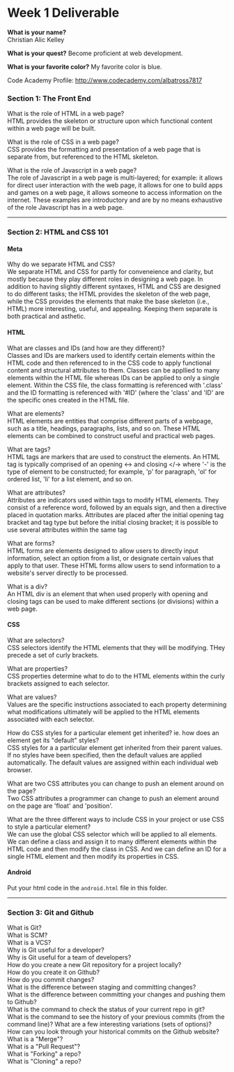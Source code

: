# Week 1 Deliverable  

**What is your name?**  
Christian Alic Kelley

**What is your quest?**
Become proficient at web development.    

**What is your favorite color?**
My favorite color is blue.  

Code Academy Profile: http://www.codecademy.com/albatross7817 

### Section 1: The Front End

What is the role of HTML in a web page?  
HTML provides the skeleton or structure upon which functional content within a web page will be built.  

What is the role of CSS in a web page?  
CSS provides the formatting and presentation of a web page that is separate from, but referenced to the HTML skeleton.  

What is the role of Javascript in a web page?  
The role of Javascript in a web page is multi-layered; for example: it allows for direct user interaction with the web page, it allows for one to build apps and games on a web page, it allows someone to access information on the internet.  These examples are introductory and are by no means exhaustive of the role Javascript has in a web page. 

---

### Section 2: HTML and CSS 101

#### Meta
Why do we separate HTML and CSS?  
We separate HTML and CSS for partly for conveneience and clarity, but mostly because they play different roles in designing a web page.  In addition to having slightly different syntaxes, HTML and CSS are designed to do different tasks; the HTML provides the skeleton of the web page, while the CSS provides the elements that make the base skeleton (i.e., HTML) more interesting, useful, and appealing.  Keeping them separate is both practical and asthetic.   

#### HTML
What are classes and IDs (and how are they different)?  
Classes and IDs are markers used to identify certain elements within the HTML code and then referenced to in the CSS code to apply functional content and structural attributes to them.  Classes can be appllied to many elements within the HTML file whereas IDs can be applied to only a single element.  Within the CSS file, the class formatting is referenced with '.class' and the ID formatting is referenced with '#ID' (where the 'class' and 'ID' are the specific ones created in the HTML file.  

What are elements?  
HTML elements are entities that comprise different parts of a webpage, such as a title, headings, paragraphs, lists, and so on.  These HTML elements can be combined to construct useful and practical web pages.  

What are tags?  
HTML tags are markers that are used to construct the elements.  An HTML tag is typically comprised of an opening <-> and closing </-> where '-' is the type of element to be constructed; for example, 'p' for paragraph, 'ol' for ordered list, 'li' for a list element, and so on.  

What are attributes?  
Attributes are indicators used within tags to modify HTML elements.  They consist of a reference word, followed by an equals sign, and then a directive placed in quotation marks.  Attributes are placed after the initial opening tag bracket and tag type but before the initial closing bracket; it is possible to use several attributes within the same tag  

What are forms?                                                                                                       
HTML forms are elements designed to allow users to directly input information, select an option from a list, or designate certain values that apply to that user.  These HTML forms allow users to send information to a website's server directly to be processed.  

What is a div?                                                                                                        
An HTML div is an element that when used properly with opening and closing tags can be used to make different sections (or divisions) within a web page.  

#### CSS
What are selectors?  
CSS selectors identify the HTML elements that they will be modifying.  THey precede a set of curly brackets.  

What are properties?  
CSS properties determine what to do to the HTML elements within the curly brackets assigned to each selector.   

What are values?  
Values are the specific instructions associated to each property determining what modifications ultimately will be applied to the HTML elements associated with each selector.  

How do CSS styles for a particular element get inherited? ie. how does an element get its "default" styles?  
CSS styles for a a particular element get inherited from their parent values.  If no styles have been specified, then the default values are applied automatically.  The default values are assigned within each individual web browser.  

What are two CSS attributes you can change to push an element around on the page?  
Two CSS attributes a programmer can change to push an element around on the page are 'float' and 'position'.  

What are the three different ways to include CSS in your project or use CSS to style a particular element?  
We can use the global CSS selector which will be applied to all elements.  We can define a class and assign it to many different elements within the HTML code and then modify the class in CSS.  And we can define an ID for a single HTML element and then modify its properties in CSS.  

#### Android
Put your html code in the `android.html` file in this folder.

---
### Section 3: Git and Github  
What is Git?  
What is SCM?  
What is a VCS?  
Why is Git useful for a developer?  
Why is Git useful for a team of developers?  
How do you create a new Git repository for a project locally?  
How do you create it on Github?  
How do you commit changes?  
What is the difference between staging and committing changes?  
What is the difference between committing your changes and pushing them to Github?  
What is the command to check the status of your current repo in git?  
What is the command to see the history of your previous commits (from the command line)?  What are a few interesting variations (sets of options)?  
How can you look through your historical commits on the Github website?  
What is a "Merge"?  
What is a "Pull Request"?  
What is "Forking" a repo?  
What is "Cloning" a repo?  
